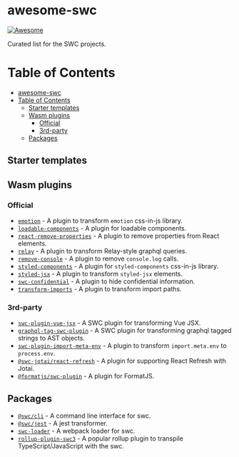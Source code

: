 # awesome-swc

[![Awesome](https://cdn.rawgit.com/sindresorhus/awesome/d7305f38d29fed78fa85652e3a63e154dd8e8829/media/badge.svg)](https://github.com/sindresorhus/awesome)

Curated list for the SWC projects.

# Table of Contents

- [awesome-swc](#awesome-swc)
- [Table of Contents](#table-of-contents)
  - [Starter templates](#starter-templates)
  - [Wasm plugins](#wasm-plugins)
    - [Official](#official)
    - [3rd-party](#3rd-party)
  - [Packages](#packages)


## Starter templates
 

## Wasm plugins

### Official

 - [`emotion`](https://github.com/swc-project/plugins/blob/main/packages/emotion) - A plugin to transform `emotion` css-in-js library.
 - [`loadable-components`](https://github.com/swc-project/plugins/tree/main/packages/loadable-components) - A plugin for loadable components.
 - [`react-remove-properties`](https://github.com/swc-project/plugins/tree/main/packages/react-remove-properties) - A plugin to remove properties from React elements.
 - [`relay`](https://github.com/swc-project/plugins/tree/main/packages/relay) - A plugin to transform Relay-style graphql queries.
 - [`remove-console`](https://github.com/swc-project/plugins/tree/main/packages/remove-console)  - A plugin to remove `console.log` calls.
 - [`styled-components`](https://github.com/swc-project/plugins/tree/main/packages/styled-components) - A plugin for `styled-components` css-in-js library.
 - [`styled-jsx`](https://github.com/swc-project/plugins/tree/main/packages/styled-jsx) - A plugin to transform `styled-jsx` elements.
 - [`swc-confidential`](https://github.com/swc-project/plugins/tree/main/packages/swc-confidential) - A plugin to hide confidential information.
 - [`transform-imports`](https://github.com/swc-project/plugins/tree/main/packages/transform-imports) - A plugin to transform import paths.

### 3rd-party

- [`swc-plugin-vue-jsx`](https://github.com/g-plane/swc-plugin-vue-jsx) - A SWC plugin for transforming Vue JSX.
- [`graphql-tag-swc-plugin`](https://github.com/rishabh3112/graphql-tag-swc-plugin) - A SWC plugin for transforming graphql tagged strings to AST objects.
- [`swc-plugin-import-meta-env`](https://github.com/Codex-/swc-plugin-import-meta-env) - A plugin to transform `import.meta.env` to `process.env`.
- [`@swc-jotai/react-refresh`](https://github.com/pmndrs/swc-jotai) - A plugin for supporting React Refresh with Jotai.
- [`@formatjs/swc-plugin`](https://github.com/formatjs/formatjs/tree/main/packages/swc-plugin) - A plugin for FormatJS.

## Packages

 - [`@swc/cli`](https://github.com/swc-project/pkgs/tree/main/packages/cli) - A command line interface for swc.
 - [`@swc/jest`](https://github.com/swc-project/pkgs/tree/main/packages/jest) - A jest transformer.
 - [`swc-loader`](https://github.com/swc-project/pkgs/tree/main/packages/swc-loader) - A webpack loader for swc.
 - [`rollup-plugin-swc3`](https://www.npmjs.com/package/rollup-plugin-swc3) - A popular rollup plugin to transpile TypeScript/JavaScript with the swc.
